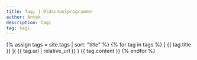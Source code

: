 ```yaml
---
title: Tagi | Oldschoolprogrammer
author: Antek
description: Tagi
tag: tagi
---
```

{% assign tags = site.tags | sort: "title" %}
    {% for tag in tags %}
      [ {{ tag.title }} ]( {{ tag.url | relative_url }} )
      {{ tag.content }}
    {% endfor %}

